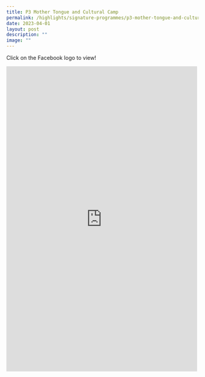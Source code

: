 ```yaml
---
title: P3 Mother Tongue and Cultural Camp
permalink: /highlights/signature-programmes/p3-mother-tongue-and-cultural-camp/
date: 2023-04-01
layout: post
description: ""
image: ""
---
```

Click on the Facebook logo to view! 

<iframe allow="autoplay; clipboard-write; encrypted-media; picture-in-picture; web-share" allowfullscreen="true" frameborder="0" scrolling="no" style="border:none;overflow:hidden" height="799" width="500" src="https://www.facebook.com/plugins/post.php?href=https%3A%2F%2Fwww.facebook.com%2Fpermalink.php%3Fstory_fbid%3Dpfbid0t4o5kobDVsXNEtC9TJKBShwLApwk4YX7wMFEGDFP2hkC2oXdJGzL2zQZjSaVTSZ4l%26id%3D100063909198835&amp;show_text=true&amp;width=500"></iframe>